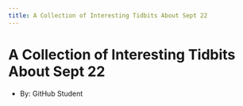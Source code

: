 ```yaml
---
title: A Collection of Interesting Tidbits About Sept 22
---
```


# A Collection of Interesting Tidbits About Sept 22

* By: GitHub Student
